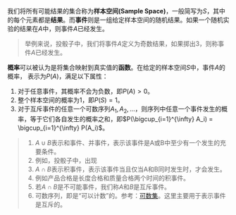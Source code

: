 我们将所有可能结果的集合称为**样本空间(Sample Space)**，一般简写为$S$，其中的每个元素都是**结果**。而**事件**则是一组给定样本空间的随机结果。如果一个随机实验的结果在$A$中，则事件$A$已经发生。
> 举例来说，投骰子中，我们将事件$A$定义为奇数结果，如果掷出3，则称事件$A$已经发生。

**概率**可以被认为是将集合映射到真实值的**函数**。在给定的样本空间$S$中，事件$A$的概率， 表示为$P(A)$，满足以下属性：
1. 对于任意事件，其概率不会为负数，即$P(A) > 0$。
2. 整个样本空间的概率为1，即$P(S) = 1$。
3. 对于互斥事件的任意一个可数序列$A_1, A_2,...$，则序列中任意一个事件发生的概率，等于它们各自发生的概率之和，即$P(\bigcup_{i=1}^{\infty} A_i) = \bigcup_{i=1}^{\infty} P(A_i)$。

> 1. $A\cup B$表示和事件、并事件，表示该事件是A或B中至少有一个发生的充要条件。
> 	2. 例如，投骰子中，出现
> 2. $A \cap B$表示积事件，表示该事件当且仅当A和B同时发生时，才会发生。
> 	1. 例如产品合格是长度合格和质量合格两个时间的积事件。
> 3. 若$A \cap B$是不可能事件，我们称$A$和$B$是互斥事件。
> 4. 可数序列，即是“可以计数”的。参考：[可数集](https://zh.wikipedia.org/zh-hans/%E5%8F%AF%E6%95%B8%E9%9B%86)。这里主要用于表示事件是互斥的。
